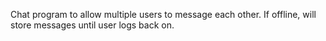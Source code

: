 Chat program to allow multiple users to message each other. If offline, will store messages until user logs back on.